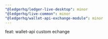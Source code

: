 ```yaml
---
"@ledgerhq/ledger-live-desktop": minor
"@ledgerhq/live-common": minor
"@ledgerhq/wallet-api-exchange-module": minor
---
```


feat: wallet-api custom echange
